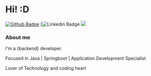 # Hi! :D

[![Github Badge](https://img.shields.io/badge/-Github-000?style=flat-square&logo=Github&logoColor=white&link=https://github.com/lourivalnt)](https://github.com/lourivalnt)
[![Linkedin Badge](https://img.shields.io/badge/-LinkedIn-blue?style=flat-square&logo=Linkedin&logoColor=white&link=https://www.linkedin.com/in/lourival-linard-b28699191/)
<img src="https://img.shields.io/badge/Bitbucket-330F63?style=for-the-badge&logo=bitbucket&logoColor=white" />
### About me
I'm a {backend} developer.

Focused in Java | Springboot | Application Development Specialist 

Lover of Technology and coding heart
